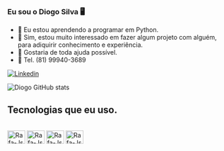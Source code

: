 
### Eu sou o Diogo Silva 🖥️

- 🌱 Eu estou aprendendo a programar em Python.
- 👯 Sim, estou muito interessado em fazer algum projeto com alguém, para adiquirir conhecimento e experiência.
- 🤔 Gostaria de toda ajuda possível. 
- 📱 Tel. (81) 99940-3689

[![Linkedin](https://img.shields.io/badge/LinkedIn-0077B5?style=for-the-badge&logo=linkedin&logoColor=white)](https://www.linkedin.com/in/diogo-santos-silva-3bb966112/)

![Diogo GitHub stats](https://github-readme-stats.vercel.app/api?username=DiogoSantosDaSilva&theme=outrun&show_icons=true)



## Tecnologias que eu uso.

<div>
<div style="display: inline_block"><br>
     <img align="center" alt="Rafa-Js" height="30" width="40" <img src="https://cdn.jsdelivr.net/gh/devicons/devicon/icons/vscode/vscode-original.svg" />
      <img align="center" alt="Rafa-Js" height="30" width="40" <img src="https://cdn.jsdelivr.net/gh/devicons/devicon/icons/python/python-original.svg" />
      <img align="center" alt="Rafa-Js" height="30" width="40" <img src="https://cdn.jsdelivr.net/gh/devicons/devicon@latest/icons/html5/html5-original.svg"/>
       <img align="center" alt="Rafa-Js" height="30" width="40" <img src="https://cdn.jsdelivr.net/gh/devicons/devicon@latest/icons/css3/css3-original.svg" />
          
          
     
</div>


